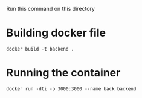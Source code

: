 Run this command on this directory
# Building docker file
```
docker build -t backend .
```

# Running the container
```
docker run -dti -p 3000:3000 --name back backend

```